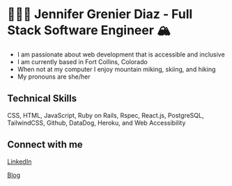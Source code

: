 # 👩🏼‍💻 Jennifer Grenier Diaz - Full Stack Software Engineer 🏔 
* I am passionate about web development that is accessible and inclusive
* I am currently based in Fort Collins, Colorado
* When not at my computer I enjoy mountain miking, skiing, and hiking
* My pronouns are she/her 

## Technical Skills
CSS, HTML, JavaScript, Ruby on Rails, Rspec, React.js, PostgreSQL, TailwindCSS, Github, DataDog, Heroku, and Web Accessibility
 

## Connect with me

[LinkedIn](https://www.linkedin.com/in/jennifergrenierdiaz/)

[Blog](https://jagdiaz.medium.com/)
